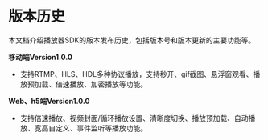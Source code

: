 # 版本历史

本文档介绍播放器SDK的版本发布历史，包括版本号和版本更新的主要功能等。

**移动端Version1.0.0**
* 支持RTMP、HLS、HDL多种协议播放，支持秒开、gif截图、悬浮窗观看、播放预加载、倍速播放、加密播放等功能。

**Web、h5端Version1.0.0**
* 支持倍速播放、视频封面/循环播放设置、清晰度切换、播放预加载、自动播放、宽高自定义、事件监听等播放功能。
